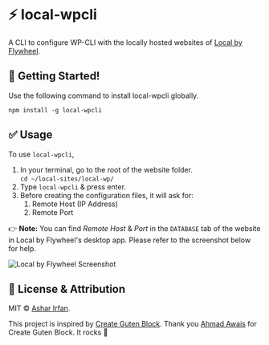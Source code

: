# ⚡ local-wpcli
A CLI to configure WP-CLI with the locally hosted websites of [Local by Flywheel](https://local.getflywheel.com/).

## 🚀 Getting Started!
Use the following command to install local-wpcli globally.

```node
npm install -g local-wpcli
```

## ✅ Usage
To use `local-wpcli`,

1. In your terminal, go to the root of the website folder.<br>	`cd ~/local-sites/local-wp/`
2. Type `local-wpcli` & press enter.
3. Before creating the configuration files, it will ask for:
	1. Remote Host (IP Address)
	2. Remote Port

👉 **Note:** You can find *Remote Host* & *Port* in the `DATABASE` tab of the website in Local by Flywheel's desktop app. Please refer to the screenshot below for help.

![](https://cl.ly/ssYK/💯 "Local by Flywheel Screenshot")

## 🎩 License & Attribution
MIT &copy; [Ashar Irfan](https://asharirfan.com).

This project is inspired by [Create Guten Block](https://github.com/ahmadawais/create-guten-block). Thank you [Ahmad Awais](https://twitter.com/MrAhmadAwais) for Create Guten Block. It rocks 🤘
